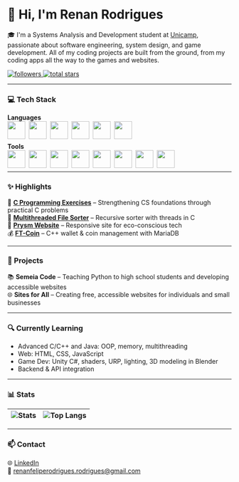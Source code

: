 # 👋 Hi, I'm Renan Rodrigues

🎓 I'm a Systems Analysis and Development student at [Unicamp](https://www.unicamp.br), passionate about software engineering, system design, and game development. All of my coding projects are built from the ground, from my coding apps all the way to the games and websites.

<p align="left">
  <a href="https://github.com/Orphn?tab=followers">
    <img alt="followers" title="Follow me on GitHub" src="https://custom-icon-badges.demolab.com/github/followers/Orphn?color=236ad3&labelColor=1155ba&style=for-the-badge&logo=person-add&label=Follow&logoColor=white"/>
  </a>
  <a href="https://github.com/Orphn?tab=repositories&sort=stargazers">
    <img alt="total stars" title="Total stars on GitHub" src="https://custom-icon-badges.demolab.com/github/stars/Orphn?color=55960c&style=for-the-badge&labelColor=488207&logo=star"/>
  </a>
</p>

---

### 💻 Tech Stack

**Languages**  
<img align="left" src="https://cdn.jsdelivr.net/gh/devicons/devicon/icons/c/c-original.svg" width="40px" style="padding-right:5px;" />
<img align="left" src="https://cdn.jsdelivr.net/gh/devicons/devicon/icons/cplusplus/cplusplus-original.svg" width="40px" style="padding-right:5px;" />
<img align="left" src="https://cdn.jsdelivr.net/gh/devicons/devicon/icons/csharp/csharp-original.svg" width="40px" style="padding-right:5px;" />
<img align="left" src="https://cdn.jsdelivr.net/gh/devicons/devicon/icons/java/java-original.svg" width="40px" style="padding-right:5px;" />
<img align="left" src="https://cdn.jsdelivr.net/gh/devicons/devicon/icons/python/python-original.svg" width="40px" style="padding-right:5px;" />
<img align="left" src="https://cdn.jsdelivr.net/gh/devicons/devicon/icons/javascript/javascript-original.svg" width="40px" style="padding-right:5px;" />
<br><br>

**Tools**  
<img align="left" src="https://cdn.jsdelivr.net/gh/devicons/devicon/icons/html5/html5-original.svg" width="40px" style="padding-right:5px;" />
<img align="left" src="https://cdn.jsdelivr.net/gh/devicons/devicon/icons/css3/css3-original.svg" width="40px" style="padding-right:5px;" />
<img align="left" src="https://cdn.jsdelivr.net/gh/devicons/devicon/icons/unity/unity-original.svg" width="40px" style="padding-right:5px;" />
<img align="left" src="https://cdn.jsdelivr.net/gh/devicons/devicon/icons/blender/blender-original.svg" width="40px" style="padding-right:5px;" />
<img align="left" src="https://cdn.jsdelivr.net/gh/devicons/devicon/icons/git/git-original.svg" width="40px" style="padding-right:5px;" />
<img align="left" src="https://cdn.jsdelivr.net/gh/devicons/devicon/icons/github/github-original.svg" width="40px" style="padding-right:5px;" />
<img align="left" src="https://cdn.jsdelivr.net/gh/devicons/devicon/icons/linux/linux-original.svg" width="40px" style="padding-right:5px;" />
<img align="left" src="https://cdn.jsdelivr.net/gh/devicons/devicon/icons/amazonwebservices/amazonwebservices-original-wordmark.svg" width="40px" style="padding-right:5px;" />
<br><br>

---

### ✨ Highlights

🧠 [**C Programming Exercises**](https://github.com/Orphn/C-Program-Exercises) – Strengthening CS foundations through practical C problems  
🔄 [**Multithreaded File Sorter**](https://github.com/Orphn/Multithreaded-File-Sorter-UNICAMP) – Recursive sorter with threads in C  
🌿 [**Prysm Website**](https://github.com/Orphn/Prysm-Responsive-Website) – Responsive site for eco-conscious tech  
💰 [**FT-Coin**](https://github.com/MarceloSantosBMDev/FT-coin) – C++ wallet & coin management with MariaDB

---

### 🚀 Projects

📚 **Semeia Code** – Teaching Python to high school students and developing accessible websites  
🌐 **Sites for All** – Creating free, accessible websites for individuals and small businesses

---

### 🔍 Currently Learning

- Advanced C/C++ and Java: OOP, memory, multithreading  
- Web: HTML, CSS, JavaScript 
- Game Dev: Unity C#, shaders, URP, lighting, 3D modeling in Blender 
- Backend & API integration

---

### 📊 Stats

| ![Stats](https://github-readme-stats-orphn.vercel.app/api?username=Orphn&show_icons=true&theme=transparent&hide_rank=false&line_height=24) | ![Top Langs](https://github-readme-stats-orphn.vercel.app/api/top-langs/?username=Orphn&layout=donut&theme=transparent&line_height=24) |
|---|---|

---

### 📫 Contact

🌐 [LinkedIn](https://www.linkedin.com/in/renan-felipe-rodrigues)  
📧 renanfeliperodrigues.rodrigues@gmail.com
